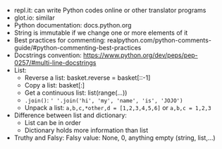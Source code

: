- repl.it: can write Python codes online or other translator programs
- glot.io: similar
- Python documentation: docs.python.org
- String is immutable if we change one or more elements of it
- Best practices for commenting: realpython.com/python-comments-guide/#python-commenting-best-practices
- Docstrings convention: https://www.python.org/dev/peps/pep-0257/#multi-line-docstrings
- List:
    - Reverse a list: basket.reverse = basket[::-1]
    - Copy a list: basket[:]
    - Get a continuous list: list(range(...))
    - `.join()`: `' '.join('hi', 'my', 'name', 'is', 'JOJO')`
    - Unpack a list: `a,b,c,*other,d = [1,2,3,4,5,6]` or `a,b,c = 1,2,3`
- Difference between list and dictionary:
    - List can be in order
    - Dictionary holds more information than list
- Truthy and Falsy: Falsy value: None, 0, anything empty (string, list,...)